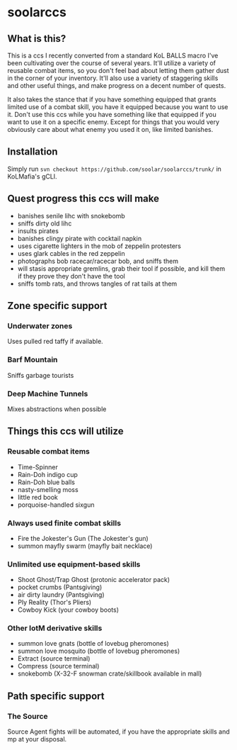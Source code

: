 # soolarccs
## What is this?
This is a ccs I recently converted from a standard KoL BALLS macro I've
been cultivating over the course of several years. It'll utilize a
variety of reusable combat items, so you don't feel bad about letting
them gather dust in the corner of your inventory. It'll also use a
variety of staggering skills and other useful things, and make progress
on a decent number of quests.

It also takes the stance that if you have something equipped that grants
limited use of a combat skill, you have it equipped because you want to
use it. Don't use this ccs while you have something like that equipped
if you want to use it on a specific enemy. Except for things that you
would very obviously care about what enemy you used it on, like limited
banishes.

## Installation
Simply run `svn checkout https://github.com/soolar/soolarccs/trunk/` in KoLMafia's gCLI.

## Quest progress this ccs will make
* banishes senile lihc with snokebomb
* sniffs dirty old lihc
* insults pirates
* banishes clingy pirate with cocktail napkin
* uses cigarette lighters in the mob of zeppelin protesters
* uses glark cables in the red zeppelin
* photographs bob racecar/racecar bob, and sniffs them
* will stasis appropriate gremlins, grab their tool if possible, and
  kill them if they prove they don't have the tool
* sniffs tomb rats, and throws tangles of rat tails at them

## Zone specific support
### Underwater zones
Uses pulled red taffy if available.

### Barf Mountain
Sniffs garbage tourists

### Deep Machine Tunnels
Mixes abstractions when possible

## Things this ccs will utilize
### Reusable combat items
* Time-Spinner
* Rain-Doh indigo cup
* Rain-Doh blue balls
* nasty-smelling moss
* little red book
* porquoise-handled sixgun

### Always used finite combat skills
* Fire the Jokester's Gun (The Jokester's gun)
* summon mayfly swarm (mayfly bait necklace)

### Unlimited use equipment-based skills
* Shoot Ghost/Trap Ghost (protonic accelerator pack)
* pocket crumbs (Pantsgiving)
* air dirty laundry (Pantsgiving)
* Ply Reality (Thor's Pliers)
* Cowboy Kick (your cowboy boots)

### Other IotM derivative skills
* summon love gnats (bottle of lovebug pheromones)
* summon love mosquito (bottle of lovebug pheromones)
* Extract (source terminal)
* Compress (source terminal)
* snokebomb (X-32-F snowman crate/skillbook available in mall)

## Path specific support
### The Source
Source Agent fights will be automated, if you have the appropriate
skills and mp at your disposal.

